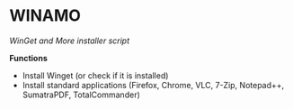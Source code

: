# WINAMO 
_WinGet and More installer script_

**Functions**
* Install Winget (or check if it is installed)
* Install standard applications (Firefox, Chrome, VLC, 7-Zip, Notepad++, SumatraPDF, TotalCommander)
